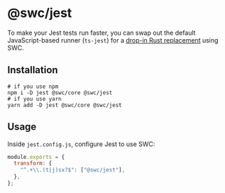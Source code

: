# @swc/jest

To make your Jest tests run faster, you can swap out the default JavaScript-based runner (`ts-jest`) for a [drop-in Rust replacement](https://github.com/swc-project/jest) using SWC.

## Installation

```shell
# if you use npm
npm i -D jest @swc/core @swc/jest
# if you use yarn
yarn add -D jest @swc/core @swc/jest
```

## Usage

Inside `jest.config.js`, configure Jest to use SWC:

```js
module.exports = {
  transform: {
    "^.+\\.(t|j)sx?$": ["@swc/jest"],
  },
};
```
